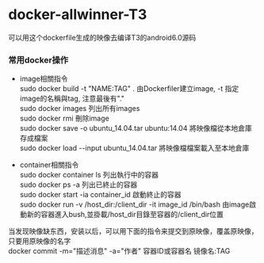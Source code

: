 # docker-allwinner-T3
可以用这个dockerfile生成的映像去编译T3的android6.0源码  

### 常用docker操作
- image相關指令  
sudo docker build -t "NAME:TAG" .    由Dockerfiler建立image, -t 指定image的名稱與tag, 注意最後有"."     
sudo docker images           列出所有images  
sudo docker rmi              刪除image  
sudo docker save -o ubuntu_14.04.tar ubuntu:14.04    將映像檔從本地倉庫存成檔案  
sudo docker load --input ubuntu_14.04.tar            將映像檔檔案載入至本地倉庫  
  
- container相關指令  
sudo docker container ls     列出執行中的容器  
sudo docker ps -a            列出已終止的容器  
sudo docker start -ia container_id  啟動終止的容器  
sudo docker run -v /host_dir:/client_dir -it image_id /bin/bash   由image啟動新的容器進入bush,並掛載/host_dir目錄至容器的/client_dir位置  
  
当发现映像缺东西，安装以后，可以用下面的指令来提交到原映像，覆盖原映像，只要用原映像的名字  
docker commit -m="描述消息" -a="作者" 容器ID或容器名 镜像名:TAG  
